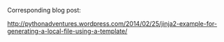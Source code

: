 Corresponding blog post:

<http://pythonadventures.wordpress.com/2014/02/25/jinja2-example-for-generating-a-local-file-using-a-template/>
